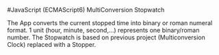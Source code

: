 #JavaScript (ECMAScript6) MultiConversion Stopwatch

The App converts the current stopped time into binary or roman numeral format.
1 unit (hour, minute, second,...) represents one binary/roman number. 
The Stopwatch is based on previous project (Multiconversion Clock) replaced with a Stopper.
